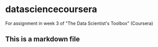 # datasciencecoursera
For assignment in week 3 of "The Data Scientist's Toolbox" (Coursera)
## This is a markdown file
